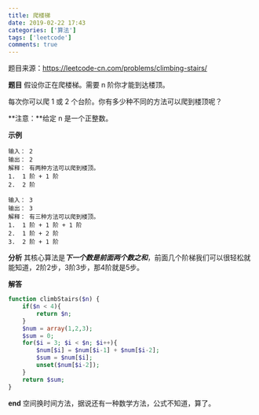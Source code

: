 ```yaml
---
title: 爬楼梯
date: 2019-02-22 17:43
categories: ['算法']
tags: ['leetcode']
comments: true
---
```

题目来源：https://leetcode-cn.com/problems/climbing-stairs/

**题目**
假设你正在爬楼梯。需要 n 阶你才能到达楼顶。

每次你可以爬 1 或 2 个台阶。你有多少种不同的方法可以爬到楼顶呢？

**注意：**给定 n 是一个正整数。

**示例**
```
输入： 2
输出： 2
解释： 有两种方法可以爬到楼顶。
1.  1 阶 + 1 阶
2.  2 阶
```
```
输入： 3
输出： 3
解释： 有三种方法可以爬到楼顶。
1.  1 阶 + 1 阶 + 1 阶
2.  1 阶 + 2 阶
3.  2 阶 + 1 阶
```

**分析**
其核心算法是***下一个数是前面两个数之和***，前面几个阶梯我们可以很轻松就能知道，2阶2步，3阶3步，那4阶就是5步。

**解答**

```PHP
function climbStairs($n) {
    if($n < 4){
        return $n;
    }
    $num = array(1,2,3);
    $sum = 0;
    for($i = 3; $i < $n; $i++){
        $num[$i] = $num[$i-1] + $num[$i-2];
        $sum = $num[$i];
        unset($num[$i-2]);
    }
    return $sum;
}
```
**end**
空间换时间方法，据说还有一种数学方法，公式不知道，算了。

